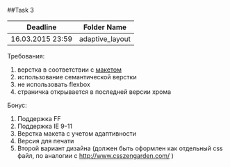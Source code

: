##Task 3

Deadline         | Folder Name
-----------------|----------------
16.03.2015 23:59 | adaptive_layout


Требования:

1. верстка в соответствии с [макетом](https://drive.google.com/#folders/0B3UA7wlxcI_-c2cwOTVyMXVHQ28)
2. использование семантической верстки
3. не использовать flexbox
4. страничка открывается в последней версии хрома

Бонус:

1. Поддержка FF
2. Поддержка IE 9-11
3. Верстка макета с учетом адаптивности
4. Версия для печати
5. Второй вариант дизайна (должен быть оформлен как отдельный css файл, по аналогии с http://www.csszengarden.com/ )
